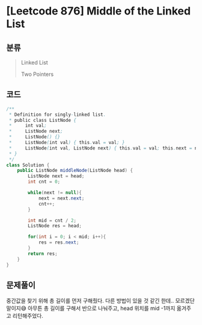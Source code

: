# [Leetcode 876] Middle of the Linked List

## 분류
> Linked List
> 
> Two Pointers

## 코드
```java
/**
 * Definition for singly-linked list.
 * public class ListNode {
 *     int val;
 *     ListNode next;
 *     ListNode() {}
 *     ListNode(int val) { this.val = val; }
 *     ListNode(int val, ListNode next) { this.val = val; this.next = next; }
 * }
 */
class Solution {
    public ListNode middleNode(ListNode head) {
        ListNode next = head;
        int cnt = 0;

        while(next != null){
            next = next.next;
            cnt++;
        }

        int mid = cnt / 2;
        ListNode res = head;

        for(int i = 0; i < mid; i++){
            res = res.next;
        }
        return res;
    }
}
```

## 문제풀이

중간값을 찾기 위해 총 길이를 먼저 구해줬다. 다른 방법이 있을 것 같긴 한데.. 모르겠단 말이지😅
아무튼 총 길이를 구해서 반으로 나눠주고, head 위치를 mid -1까지 옮겨주고 리턴해주었다.
